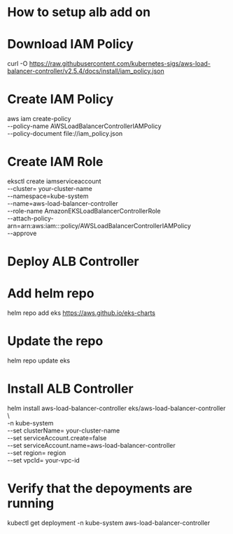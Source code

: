# How to setup alb add on

# Download IAM Policy
curl -O https://raw.githubusercontent.com/kubernetes-sigs/aws-load-balancer-controller/v2.5.4/docs/install/iam_policy.json

# Create IAM Policy
aws iam create-policy \
    --policy-name AWSLoadBalancerControllerIAMPolicy \
    --policy-document file://iam_policy.json

# Create IAM Role
eksctl create iamserviceaccount \
  --cluster= your-cluster-name \
  --namespace=kube-system \
  --name=aws-load-balancer-controller \
  --role-name AmazonEKSLoadBalancerControllerRole \
  --attach-policy-arn=arn:aws:iam::<your-aws-account-id>:policy/AWSLoadBalancerControllerIAMPolicy \
  --approve


# Deploy ALB Controller

# Add helm repo
helm repo add eks https://aws.github.io/eks-charts

# Update the repo
helm repo update eks

# Install ALB Controller
helm install aws-load-balancer-controller eks/aws-load-balancer-controller \            
  -n kube-system \
  --set clusterName= your-cluster-name \
  --set serviceAccount.create=false \
  --set serviceAccount.name=aws-load-balancer-controller \
  --set region= region \
  --set vpcId= your-vpc-id

# Verify that the depoyments are running
kubectl get deployment -n kube-system aws-load-balancer-controller
